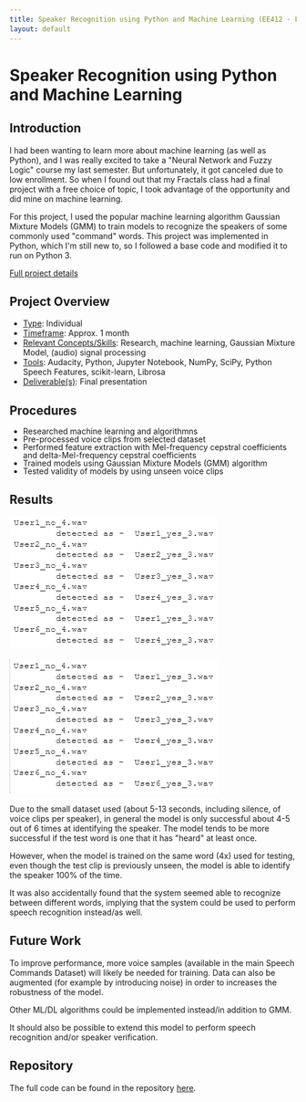 ```yaml
---
title: Speaker Recognition using Python and Machine Learning (EE412 - Fractals in Engineering)
layout: default
---
```

# Speaker Recognition using Python and Machine Learning #

## Introduction ##
<p></p>

I had been wanting to learn more about machine learning (as well as Python), and I was really excited to take a "Neural Network and Fuzzy Logic" course my last semester. But unfortunately, it got canceled due to low enrollment. So when I found out that my Fractals class had a final project with a free choice of topic, I took advantage of the opportunity and did mine on machine learning.

For this project, I used the popular machine learning algorithm Gaussian Mixture Models (GMM) to train models to recognize the speakers of some commonly used "command" words. This project was implemented in Python, which I'm still new to, so I followed a base code and modified it to run on Python 3. 

[Full project details](/projects/speakerrec/detail)

## Project Overview ##

-  <u>Type</u>: Individual
-  <u>Timeframe</u>: Approx. 1 month
-  <u>Relevant Concepts/Skills</u>: Research, machine learning, Gaussian Mixture Model, (audio) signal processing
-  <u>Tools</u>: Audacity, Python, Jupyter Notebook, NumPy, SciPy, Python Speech Features, scikit-learn, Librosa
-  <u>Deliverable(s)</u>: Final presentation
<p></p>

## Procedures ##

<ul style="list-style-type:disc;line-height:100%">
  <li>Researched machine learning and algorithmns</li>
  <li>Pre-processed voice clips from selected dataset</li>
  <li>Performed feature extraction with Mel-frequency cepstral coefficients and delta-Mel-frequency cepstral coefficients</li>
  <li> Trained models using Gaussian Mixture Models (GMM) algorithm</li>
  <li>Tested validity of models by using unseen voice clips</li></ul>
<p></p>

## Results ##
<p></p>

![](/projects/speakerrec/assets/results1.png)

![](/projects/speakerrec/assets/results2.png)

Due to the small dataset used (about 5-13 seconds, including silence, of voice clips per speaker), in general the model is only successful about 4-5 out of 6 times at identifying the speaker. The model tends to be more successful if the test word is one that it has "heard" at least once. 

However, when the model is trained on the same word (4x) used for testing, even though the test clip is previously unseen, the model is able to identify the speaker 100% of the time.

It was also accidentally found that the system seemed able to recognize between different words, implying that the system could be used to perform speech recognition instead/as well.

## Future Work ##
<p></p>

To improve performance, more voice samples (available in the main Speech Commands Dataset) will likely be needed for training. Data can also be augmented (for example by introducing noise) in order to increases the robustness of the model.

Other ML/DL algorithms could be implemented instead/in addition to GMM.

It should also be possible to extend this model to perform speech recognition and/or speaker verification.

## Repository ##
<p></p>

The full code can be found in the repository [here](https://github.com/nolanschan/Speaker-Identification-using-GMMs).
